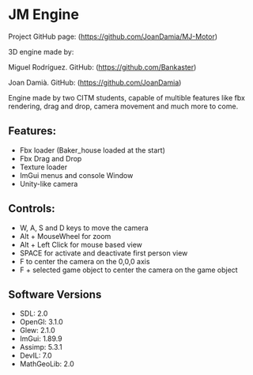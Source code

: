# JM Engine

Project GitHub page: (https://github.com/JoanDamia/MJ-Motor)


3D engine made by:

Miguel Rodríguez. GitHub: (https://github.com/Bankaster)

Joan Damià. GitHub: (https://github.com/JoanDamia)

Engine made by two CITM students, capable of multible features like fbx rendering, drag and drop, camera movement and much more to come.


## Features:

- Fbx loader (Baker_house loaded at the start)
- Fbx Drag and Drop
- Texture loader
- ImGui menus and console Window
- Unity-like camera



## Controls:

- W, A, S and D keys to move the camera
- Alt + MouseWheel for zoom
- Alt + Left Click for mouse based view
- SPACE for activate and deactivate first person view
- F to center the camera on the 0,0,0 axis
- F + selected game object to center the camera on the game object



## Software Versions

- SDL: 2.0
- OpenGl: 3.1.0
- Glew: 2.1.0
- ImGui: 1.89.9
- Assimp: 5.3.1
- DevIL: 7.0
- MathGeoLib: 2.0
